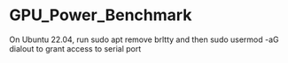 # GPU_Power_Benchmark

On Ubuntu 22.04, run 
  sudo apt remove brltty
and then
  sudo usermod -aG dialout <username>
to grant access to serial port
